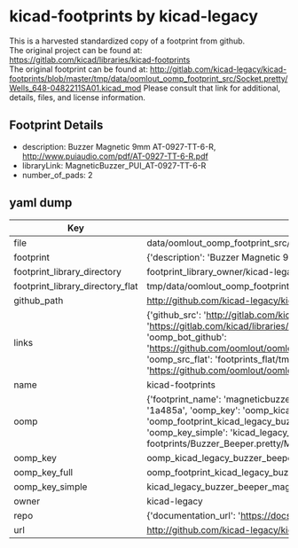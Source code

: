# kicad-footprints by kicad-legacy  
This is a harvested standardized copy of a footprint from github.  
The original project can be found at:  
https://gitlab.com/kicad/libraries/kicad-footprints  
The original footprint can be found at:
http://gitlab.com/kicad-legacy/kicad-footprints/blob/master/tmp/data/oomlout_oomp_footprint_src/Socket.pretty/Wells_648-0482211SA01.kicad_mod
Please consult that link for additional, details, files, and license information.  
## Footprint Details
* description: Buzzer Magnetic 9mm AT-0927-TT-6-R, http://www.puiaudio.com/pdf/AT-0927-TT-6-R.pdf  
* libraryLink: MagneticBuzzer_PUI_AT-0927-TT-6-R  
* number_of_pads: 2  
## yaml dump  
| Key | Value |  
| --- | --- |  
| file | data/oomlout_oomp_footprint_src/kicad-footprints/Buzzer_Beeper.pretty/MagneticBuzzer_PUI_AT-0927-TT-6-R.kicad_mod |  
| footprint | {'description': 'Buzzer Magnetic 9mm AT-0927-TT-6-R, http://www.puiaudio.com/pdf/AT-0927-TT-6-R.pdf', 'libraryLink': 'MagneticBuzzer_PUI_AT-0927-TT-6-R', 'number_of_pads': 2} |  
| footprint_library_directory | footprint_library_owner/kicad-legacy_kicad-footprints |  
| footprint_library_directory_flat | tmp/data/oomlout_oomp_footprint_src/footprints_flat/kicad_legacy_buzzer_beeper_magneticbuzzer_pui_at_0927_tt_6_r/working |  
| github_path | http://github.com/kicad-legacy/kicad-footprints/blob/master/tmp/data/oomlout_oomp_footprint_src/Buzzer_Beeper.pretty/MagneticBuzzer_PUI_AT-0927-TT-6-R.kicad_mod |  
| links | {'github_src': 'http://gitlab.com/kicad-legacy/kicad-footprints/blob/master/tmp/data/oomlout_oomp_footprint_src/Socket.pretty/Wells_648-0482211SA01.kicad_mod', 'github_src_repo': 'https://gitlab.com/kicad/libraries/kicad-footprints', 'oomp_bot': 'tmp/data/oomlout_oomp_footprint_src/footprints/kicad_legacy_buzzer_beeper_magneticbuzzer_pui_at_0927_tt_6_r/working', 'oomp_bot_github': 'https://github.com/oomlout/oomlout_oomp_footprint_bot/tree/main/tmp/data/oomlout_oomp_footprint_src/footprints/kicad_legacy_buzzer_beeper_magneticbuzzer_pui_at_0927_tt_6_r/working', 'oomp_src_flat': 'footprints_flat/tmp/data/oomlout_oomp_footprint_src/footprints_flat/kicad_legacy_buzzer_beeper_magneticbuzzer_pui_at_0927_tt_6_r/working', 'oomp_src_flat_github': 'https://github.com/oomlout/oomlout_oomp_footprint_src/tree/main/tmp/data/oomlout_oomp_footprint_src/footprints_flat/kicad_legacy_buzzer_beeper_magneticbuzzer_pui_at_0927_tt_6_r/working'} |  
| name | kicad-footprints |  
| oomp | {'footprint_name': 'magneticbuzzer_pui_at_0927_tt_6_r', 'library_name': 'buzzer_beeper', 'md5': '1a485af6317202f37ee7d4c17c996e20', 'md5_10': '1a485af631', 'md5_5': '1a485', 'md5_6': '1a485a', 'oomp_key': 'oomp_kicad_legacy_buzzer_beeper_magneticbuzzer_pui_at_0927_tt_6_r', 'oomp_key_extra': 'oomp_footprint_kicad_legacy_buzzer_beeper_magneticbuzzer_pui_at_0927_tt_6_r', 'oomp_key_full': 'oomp_footprint_kicad_legacy_buzzer_beeper_magneticbuzzer_pui_at_0927_tt_6_r_1a485a', 'oomp_key_simple': 'kicad_legacy_buzzer_beeper_magneticbuzzer_pui_at_0927_tt_6_r', 'original_filename': 'data/oomlout_oomp_footprint_src/kicad-footprints/Buzzer_Beeper.pretty/MagneticBuzzer_PUI_AT-0927-TT-6-R.kicad_mod', 'owner_name': 'kicad_legacy'} |  
| oomp_key | oomp_kicad_legacy_buzzer_beeper_magneticbuzzer_pui_at_0927_tt_6_r |  
| oomp_key_full | oomp_footprint_kicad_legacy_buzzer_beeper_magneticbuzzer_pui_at_0927_tt_6_r |  
| oomp_key_simple | kicad_legacy_buzzer_beeper_magneticbuzzer_pui_at_0927_tt_6_r |  
| owner | kicad-legacy |  
| repo | {'documentation_url': 'https://docs.github.com/rest/repos/repos#get-a-repository', 'message': 'Not Found'} |  
| url | http://github.com/kicad-legacy/kicad-footprints |  

